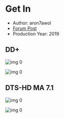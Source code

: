 # Get In

* Author: aron7awol
* [Forum Post](https://www.avsforum.com/threads/bass-eq-for-filtered-movies.2995212/post-58567996)
* Production Year: 2019

## DD+

![img 0](https://i.imgur.com/rhGv4x8.jpg)

![img 0](https://i.imgur.com/U6n7Zr2.png)

## DTS-HD MA 7.1

![img 0](https://i.imgur.com/iV2kFaP.jpg)

![img 0](https://i.imgur.com/Pchu9gp.png)

